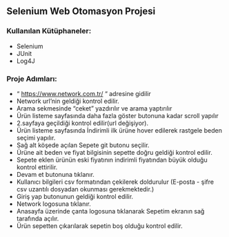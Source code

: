 ## Selenium Web Otomasyon Projesi

### Kullanılan Kütüphaneler:
- Selenium
- JUnit
- Log4J

### Proje Adımları:

- “ https://www.network.com.tr/ “ adresine gidilir
- Network url’nin geldiği kontrol edilir.
- Arama sekmesinde “ceket” yazdırılır ve arama yaptırılır
- Ürün listeme sayfasında daha fazla göster butonuna kadar scroll yapılır
- 2.sayfaya geçildiği kontrol edilir(url değişiyor).
- Ürün listeme sayfasında İndirimli ilk ürüne hover edilerek rastgele beden seçimi yapılır.
- Sağ alt köşede açılan Sepete git butonu seçilir.
- Ürüne ait beden ve fiyat bilgisinin sepette doğru geldiği kontrol edilir.
- Sepete eklen ürünün eski fiyatının indirimli fiyatından büyük olduğu kontrol ettirilir.
- Devam et butonuna tıklanır.
- Kullanıcı bilgileri csv formatından çekilerek doldurulur (E-posta - şifre csv uzantılı dosyadan okunması
gerekmektedir.)
- Giriş yap butonunun geldiği kontrol edilir.
- Network logosuna tıklanır.
- Anasayfa üzerinde çanta logosuna tıklanarak Sepetim ekranın sağ tarafında açılır.
- Ürün sepetten çıkarılarak sepetin boş olduğu kontrol edilir.

